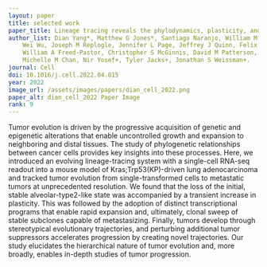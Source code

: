 ```yaml
---
layout: paper
title: selected work
paper_title: Lineage tracing reveals the phylodynamics, plasticity, and paths of tumor evolution
author_list: Dian Yang*, Matthew G Jones*, Santiago Naranjo, William M Rideout, Kyung Hoi Joseph Min, Raymond Ho, 
    Wei Wu, Joseph M Replogle, Jennifer L Page, Jeffrey J Quinn, Felix Horns, Xiaojie Qiu, Michael Z Chen, 
    William A Freed-Pastor, Christopher S McGinnis, David M Patterson, Zev J Gartner, Eric D Chow, Trever G Bivona, 
    Michelle M Chan, Nir Yosef+, Tyler Jacks+, Jonathan S Weissman+.
journal: Cell
doi: 10.1016/j.cell.2022.04.015
year: 2022
image_url: /assets/images/papers/dian_cell_2022.png
paper_alt: dian_cell_2022 Paper Image
rank: 9
---
```


Tumor evolution is driven by the progressive acquisition of genetic and epigenetic alterations that enable uncontrolled 
growth and expansion to neighboring and distal tissues. The study of phylogenetic relationships between cancer cells 
provides key insights into these processes. Here, we introduced an evolving lineage-tracing system with a single-cell 
RNA-seq readout into a mouse model of Kras;Trp53(KP)-driven lung adenocarcinoma and tracked tumor evolution from 
single-transformed cells to metastatic tumors at unprecedented resolution. We found that the loss of the initial, 
stable alveolar-type2-like state was accompanied by a transient increase in plasticity. This was followed by the 
adoption of distinct transcriptional programs that enable rapid expansion and, ultimately, clonal sweep of stable 
subclones capable of metastasizing. Finally, tumors develop through stereotypical evolutionary trajectories, and 
perturbing additional tumor suppressors accelerates progression by creating novel trajectories. Our study elucidates the 
hierarchical nature of tumor evolution and, more broadly, enables in-depth studies of tumor progression.